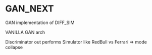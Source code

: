 # GAN_NEXT
GAN implementation of DIFF_SIM


VANILLA GAN arch

Discriminator out performs Simulator like RedBull vs Ferrari => mode collapse 




